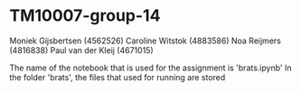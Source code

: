 # TM10007-group-14

Moniek Gijsbertsen (4562526)
Caroline Witstok (4883586)
Noa Reijmers (4816838)
Paul van der Kleij (4671015)

The name of the notebook that is used for the assignment is 'brats.ipynb'
In the folder 'brats', the files that used for running are stored
